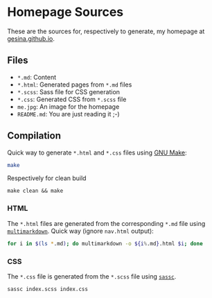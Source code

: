 # Homepage Sources

These are the sources for, respectively to generate, my homepage at
[gesina.github.io](http://gesina.github.io).

## Files
- `*.md`: Content
- `*.html`: Generated pages from `*.md` files
- `*.scss`: Sass file for CSS generation
- `*.css`: Generated CSS from `*.scss` file
- `me.jpg`: An image for the homepage
- `README.md`: You are just reading it ;-)


## Compilation
Quick way to generate `*.html` and `*.css` files using 
[GNU Make](https://www.gnu.org/software/make/):
```bash
make
```
Respectively for clean build
```
make clean && make
```

### HTML
The `*.html` files are generated from the corresponding `*.md` file
using [`multimarkdown`](https://fletcherpenney.net/multimarkdown/).
Quick way (ignore `nav.html` output):
```bash
for i in $(ls *.md); do multimarkdown -o ${i%.md}.html $i; done
```

### CSS
The `*.css` file is generated from the `*.scss` file using
[`sassc`](https://github.com/sass/sassc).
```bash
sassc index.scss index.css
```
